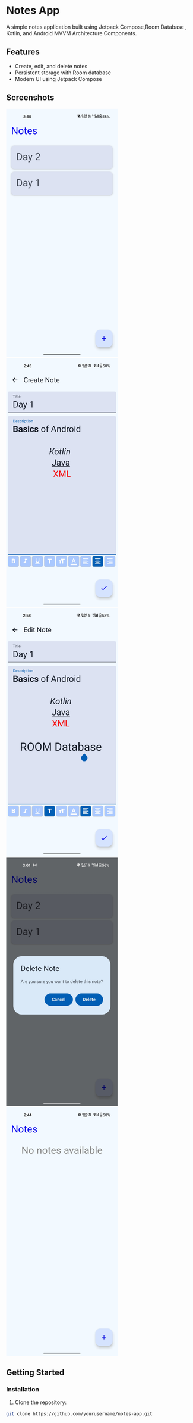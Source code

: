 # Notes App

A simple notes application built using Jetpack Compose,Room Database , Kotlin, and Android MVVM Architecture Components.

## Features

- Create, edit, and delete notes
- Persistent storage with Room database
- Modern UI using Jetpack Compose

## Screenshots

<img src="https://github.com/umesh-coder/note_jp/blob/main/Screenshots/note_list_screen.jpg" width="300">
<img src="https://github.com/umesh-coder/note_jp/blob/main/Screenshots/create_note_screen.jpg" width="300">
<img src="https://github.com/umesh-coder/note_jp/blob/main/Screenshots/edit_note_screen.jpg" width="300">
<img src="https://github.com/umesh-coder/note_jp/blob/main/Screenshots/delete_note.jpg" width="300">
<img src="https://github.com/umesh-coder/note_jp/blob/main/Screenshots/no_notes_screen.jpg" width="300">


## Getting Started

### Installation

1. Clone the repository:

```bash
git clone https://github.com/yourusername/notes-app.git
